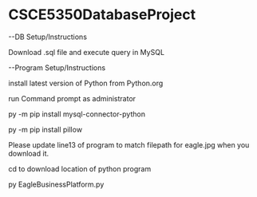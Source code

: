 # CSCE5350DatabaseProject

--DB Setup/Instructions

Download .sql file and execute query in MySQL


--Program Setup/Instructions 

install latest version of Python from Python.org

run Command prompt as administrator

py -m pip install mysql-connector-python

py -m pip install pillow

Please update line13 of program to match filepath for eagle.jpg when you download it. 

cd to download location of python program

py EagleBusinessPlatform.py
